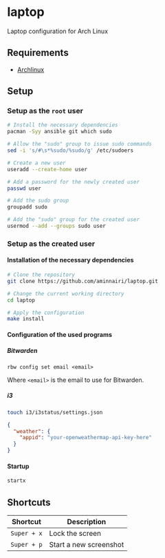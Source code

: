 # laptop

Laptop configuration for Arch Linux

## Requirements

- [Archlinux](https://archlinux.org/)

## Setup

### Setup as the `root` user

```bash
# Install the necessary dependencies
pacman -Syy ansible git which sudo

# Allow the "sudo" group to issue sudo commands
sed -i 's/#\s*%sudo/%sudo/g' /etc/sudoers

# Create a new user
useradd --create-home user

# Add a password for the newly created user
passwd user

# Add the sudo group
groupadd sudo

# Add the "sudo" group for the created user
usermod --add --groups sudo user
```

### Setup as the created user

#### Installation of the necessary dependencies

```bash
# Clone the repository
git clone https://github.com/aminnairi/laptop.git

# Change the current working directory
cd laptop

# Apply the configuration
make install
```

#### Configuration of the used programs

##### Bitwarden

```
rbw config set email <email>
```

Where `<email>` is the email to use for Bitwarden.

##### i3

```bash
touch i3/i3status/settings.json
```

```json
{
  "weather": {
    "appid": "your-openweathermap-api-key-here"
  }
}
```

#### Startup

```bash
startx
```

## Shortcuts

Shortcut | Description
---|---
`Super + x` | Lock the screen
`Super + p` | Start a new screenshot 
